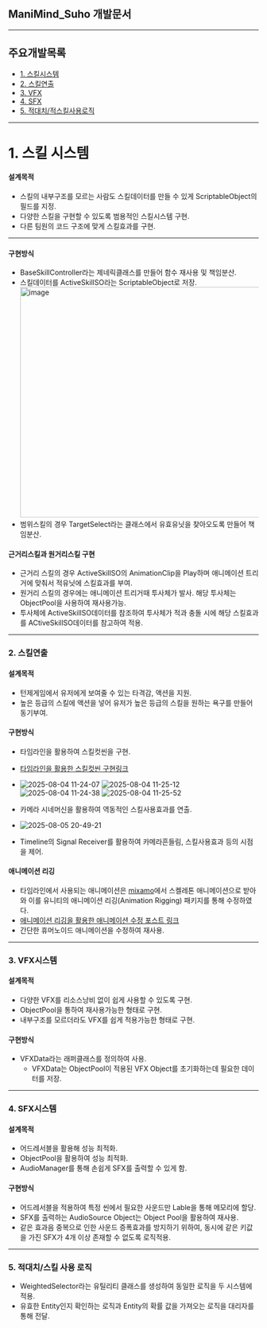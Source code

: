 
## ManiMind_Suho 개발문서

---

## 주요개발목록

  - [1. 스킬시스템](#1-스킬-시스템)
  - [2. 스킬연출](#2-스킬연출)
  - [3. VFX](#3-VFX시스템)
  - [4. SFX](#4-SFX시스템)
  - [5. 적대치/적스킬사용로직](#5-적대치/적스킬사용로직)

---

# 1. 스킬 시스템

#### 설계목적
- 스킬의 내부구조를 모르는 사람도 스킬데이터를 만들 수 있게 ScriptableObject의 필드를 지정.
- 다양한 스킬을 구현할 수 있도록 범용적인 스킬시스템 구현.
- 다른 팀원의 코드 구조에 맞게 스킬효과를 구현.
  
<hr>

#### 구현방식
- BaseSkillController라는 제네릭클래스를 만들어 함수 재사용 및 책임분산.
- 스킬데이터를 ActiveSkillSO라는 ScriptableObject로 저장.
  <img width="594" height="463" alt="image" src="https://github.com/user-attachments/assets/e7479a30-6df7-4b1f-9f8c-fd20a531b4e3" />
- 범위스킬의 경우 TargetSelect라는 클래스에서 유효유닛을 찾아오도록 만들어 책임분산.

#### 근거리스킬과 원거리스킬 구현
- 근거리 스킬의 경우 ActiveSkillSO의 AnimationClip을 Play하며 애니메이션 트리거에 맞춰서 적유닛에 스킬효과를 부여.
- 원거리 스킬의 경우에는 애니메이션 트리거때 투사체가 발사. 해당 투사체는 ObjectPool을 사용하여 재사용가능.
- 투사체에 ActiveSkillSO데이터를 참조하여 투사체가 적과 충돌 시에 해당 스킬효과를 ACtiveSkillSO데이터를 참고하여 적용.
---
### 2. 스킬연출

#### 설계목적
- 턴제게임에서 유저에게 보여줄 수 있는 타격감, 액션을 지원.
- 높은 등급의 스킬에 액션을 넣어 유저가 높은 등급의 스킬을 원하는 욕구를 만들어 동기부여.

#### 구현방식
- 타임라인을 활용하여 스킬컷씬을 구현.
- [타임라인을 활용한 스킬컷씬 구현링크](https://velog.io/@suho1213/20250722TIL)
- ![2025-08-04 11-24-07](https://github.com/user-attachments/assets/0e488092-8573-42f7-9f5e-06e5a1501d24)
![2025-08-04 11-25-12](https://github.com/user-attachments/assets/437f43a4-fb56-4745-a513-9bd5ed6fb594)
![2025-08-04 11-24-38](https://github.com/user-attachments/assets/cb0181a3-1ae5-49f3-9837-4b95fd7b9f66)
![2025-08-04 11-25-52](https://github.com/user-attachments/assets/ef41b2ed-3563-4f04-b310-5da32a764f79)

- 카메라 시네머신을 활용하여 역동적인 스킬사용효과를 연출.
 - ![2025-08-05 20-49-21](https://github.com/user-attachments/assets/8434a287-7b6f-4b11-9c11-53372965593e)
 - Timeline의 Signal Receiver를 활용하여 카메라흔들림, 스킬사용효과 등의 시점을 제어.

#### 애니메이션 리깅
- 타임라인에서 사용되는 애니메이션은 [mixamo](https://www.mixamo.com/#/)에서 스켈레톤 애니메이션으로 받아와 이를 유니티의 애니메이션 리깅(Animation Rigging) 패키지를 통해 수정하였다.
- [애니메이션 리깅을 활용한 애니메이션 수정 포스트 링크](https://velog.io/@suho1213/20250723TIL)
- 간단한 휴머노이드 애니메이션을 수정하여 재사용.




---
### 3. VFX시스템

#### 설계목적
- 다양한 VFX를 리소스낭비 없이 쉽게 사용할 수 있도록 구현.
- ObjectPool을 통하여 재사용가능한 형태로 구현.
- 내부구조를 모르더라도 VFX를 쉽게 적용가능한 형태로 구현.

#### 구현방식
- VFXData라는 래퍼클래스를 정의하여 사용.
  - VFXData는 ObjectPool이 적용된 VFX Object를 초기화하는데 필요한 데이터를 저장.

---

### 4. SFX시스템

#### 설계목적
- 어드레서블을 활용해 성능 최적화.
- ObjectPool을 활용하여 성능 최적화.
- AudioManager를 통해 손쉽게 SFX를 출력할 수 있게 함.

#### 구현방식
- 어드레서블을 적용하여 특정 씬에서 필요한 사운드만 Lable을 통해 메모리에 할당.
- SFX를 출력하는 AudioSource Object는 Object Pool을 활용하여 재사용.
- 같은 효과음 중복으로 인한 사운드 증폭효과를 방지하기 위하여, 동시에 같은 키값을 가진 SFX가 4개 이상 존재할 수 없도록 로직적용.

----

### 5. 적대치/스킬 사용 로직
- WeightedSelector라는 유틸리티 클래스를 생성하여 동일한 로직을 두 시스템에 적용.
- 유효한 Entity인지 확인하는 로직과 Entity의 확률 값을 가져오는 로직을 대리자를 통해 전달.


